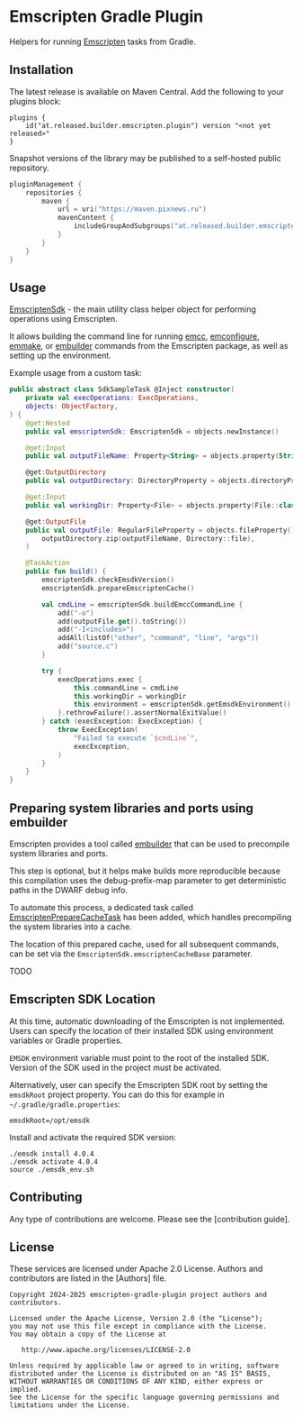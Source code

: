 # Emscripten Gradle Plugin

Helpers for running [Emscripten] tasks from Gradle.

## Installation

The latest release is available on Maven Central. Add the following to your plugins block:

```
plugins { 
    id("at.released.builder.emscripten.plugin") version "<not yet released>"
}
```

Snapshot versions of the library may be published to a self-hosted public repository.

```kotlin
pluginManagement {
    repositories {
        maven {
            url = uri("https://maven.pixnews.ru")
            mavenContent {
                includeGroupAndSubgroups("at.released.builder.emscripten")
            }
        }
    }
}
```

## Usage

[EmscriptenSdk] - the main utility class helper object for performing operations using Emscripten.

It allows building the command line for running [emcc], [emconfigure], [emmake], or [embuilder] commands from the 
Emscripten package, as well as setting up the environment.

Example usage from a custom task:

```kotlin
public abstract class SdkSampleTask @Inject constructor(
    private val execOperations: ExecOperations,
    objects: ObjectFactory,
) {
    @get:Nested
    public val emscriptenSdk: EmscriptenSdk = objects.newInstance()

    @get:Input
    public val outputFileName: Property<String> = objects.property(String::class.java)

    @get:OutputDirectory
    public val outputDirectory: DirectoryProperty = objects.directoryProperty()

    @get:Input
    public val workingDir: Property<File> = objects.property(File::class.java)

    @get:OutputFile
    public val outputFile: RegularFileProperty = objects.fileProperty().convention(
        outputDirectory.zip(outputFileName, Directory::file),
    )

    @TaskAction
    public fun build() {
        emscriptenSdk.checkEmsdkVersion()
        emscriptenSdk.prepareEmscriptenCache()

        val cmdLine = emscriptenSdk.buildEmccCommandLine {
            add("-o")
            add(outputFile.get().toString())
            add("-I<includes>")
            addAll(listOf("other", "command", "line", "args"))
            add("source.c")
        }

        try {
            execOperations.exec {
                this.commandLine = cmdLine
                this.workingDir = workingDir
                this.environment = emscriptenSdk.getEmsdkEnvironment()
            }.rethrowFailure().assertNormalExitValue()
        } catch (execException: ExecException) {
            throw ExecException(
                "Failed to execute `$cmdLine`",
                execException,
            )
        }
    }
}
```

##  Preparing system libraries and ports using embuilder

Emscripten provides a tool called [embuilder] that can be used to precompile system libraries and ports.

This step is optional, but it helps make builds more reproducible because
this compilation uses the debug-prefix-map parameter to get deterministic paths in the DWARF debug info.

To automate this process, a dedicated task called [EmscriptenPrepareCacheTask] has been added,
which handles precompiling the system libraries into a cache.

The location of this prepared cache, used for all subsequent commands, can be set via the 
`EmscriptenSdk.emscriptenCacheBase` parameter.

TODO

## Emscripten SDK Location

At this time, automatic downloading of the Emscripten is not implemented.
Users can specify the location of their installed SDK using environment variables or Gradle properties.

`EMSDK` environment variable must point to the root of the installed SDK.
Version of the SDK used in the project must be activated.

Alternatively, user can specify the Emscripten SDK root by setting the `emsdkRoot` project property.
You can do this for example in `~/.gradle/gradle.properties`:

```properties
emsdkRoot=/opt/emsdk
```

Install and activate the required SDK version:

```shell
./emsdk install 4.0.4
./emsdk activate 4.0.4
source ./emsdk_env.sh
```

## Contributing

Any type of contributions are welcome. Please see the [contribution guide].

## License

These services are licensed under Apache 2.0 License. Authors and contributors are listed in the
[Authors] file.

```
Copyright 2024-2025 emscripten-gradle-plugin project authors and contributors.

Licensed under the Apache License, Version 2.0 (the "License");
you may not use this file except in compliance with the License.
You may obtain a copy of the License at

   http://www.apache.org/licenses/LICENSE-2.0

Unless required by applicable law or agreed to in writing, software
distributed under the License is distributed on an "AS IS" BASIS,
WITHOUT WARRANTIES OR CONDITIONS OF ANY KIND, either express or implied.
See the License for the specific language governing permissions and
limitations under the License.
```

[Emscripten]: https://emscripten.org/
[EmscriptenSdk]: https://illarionov.github.io/emscripten-gradle-plugin/emscripten-plugin/at.released.builder.emscripten/-emscripten-sdk/index.html
[EmscriptenPrepareCacheTask]: https://illarionov.github.io/emscripten-gradle-plugin/emscripten-plugin/emscripten-plugin/at.released.builder.emscripten/-emscripten-prepare-cache-task/index.html
[emcc]: https://emscripten.org/docs/tools_reference/emcc.html
[emconfigure]: http://emscripten.org/docs/compiling/Building-Projects.html
[emmake]: http://emscripten.org/docs/compiling/Building-Projects.html
[embuilder]: https://github.com/emscripten-core/emscripten/blob/main/embuilder.py
